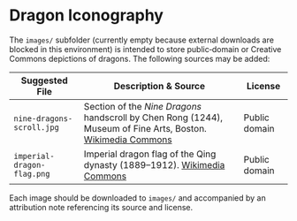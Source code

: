 # Dragon Iconography

The `images/` subfolder (currently empty because external downloads are blocked in this environment) is intended to store public‑domain or Creative Commons depictions of dragons. The following sources may be added:

| Suggested File | Description & Source | License |
|---|---|---|
| `nine-dragons-scroll.jpg` | Section of the *Nine Dragons* handscroll by Chen Rong (1244), Museum of Fine Arts, Boston. [Wikimedia Commons](https://commons.wikimedia.org/wiki/File:Chen_Rong_-_Nine_Dragons_scroll_-_Google_Art_Project.jpg) | Public domain |
| `imperial-dragon-flag.png` | Imperial dragon flag of the Qing dynasty (1889–1912). [Wikimedia Commons](https://commons.wikimedia.org/wiki/File:Flag_of_the_Qing_dynasty_(1889-1912).svg) | Public domain |

Each image should be downloaded to `images/` and accompanied by an attribution note referencing its source and license.
